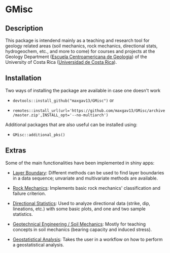 # GMisc

## Description

This package is intendend mainly as a teaching and research tool for geology related areas (soil mechanics, rock mechanics, directional stats, hydrogeochem, etc., and more to come) for courses and projects at the Geology Department ([Escuela Centroamericana de Geologia](geologia.ucr.ac.cr)) of the University of Costa Rica ([Universidad de Costa Rica](ucr.ac.cr)).

## Installation

Two ways of installing the package are available in case one doesn't work

* `devtools::install_github("maxgav13/GMisc")` or

* `remotes::install_url(url='https://github.com/maxgav13/GMisc/archive/master.zip',INSTALL_opt='--no-multiarch')`

Additional packages that are also useful can be installed using:

* `GMisc::additional_pks()`

## Extras

Some of the main functionalities have been implemented in shiny apps:

* [Layer Boundary](https://maximiliano-01.shinyapps.io/layer_boundary/): Different methods can be used to find layer boundaries in a data sequence; unvariate and multivariate methods are available.

* [Rock Mechanics](https://maximiliano-01.shinyapps.io/rock_mechanics/): Implements basic rock mechanics' classification and failure criterion.

* [Directional Statistics](https://maximiliano-01.shinyapps.io/directional/): Used to analyze directional data (strike, dip, lineations, etc.) with some basic plots, and one and two sample statistics.

* [Geotechnical Engineering / Soil Mechanics](https://maximiliano-01.shinyapps.io/geotech/): Mostly for teaching concepts in soil mechanics (bearing capacity and induced stress).

* [Geostatistical Analysis](https://maximiliano-01.shinyapps.io/geostatistics/): Takes the user in a workflow on how to perform a geostatistical analysis.


